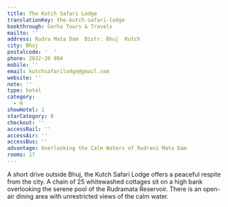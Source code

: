 ```yaml
---
title: The Kutch Safari Lodge
translationKey: the-kutch-safari-lodge
bookthrough: Garha Tours & Travels
mailto: ''
address: Rudra Mata Dam  Distr. Bhuj  Kutch
city: Bhuj
postalcode: '  '
phone: 2832-20 894
mobile: ''
email: kutchsafarilodge@gmail.com
website: ''
note: ''
type: hotel
category:
  - H
showHotel: 1
starCategory: 0
checkout: ''
accessRail: ''
accessAir: ''
accessBus: ''
advantage: Overlooking the Calm Waters of Rudrani Mata Dam
rooms: 17
---
```

A short drive outside Bhuj, the Kutch Safari Lodge offers a peaceful respite from the city. A chain of 25 whitewashed cottages sit on a high bank overlooking the serene pool of the Rudramata Reservoir. There is an open-air dining area with unrestricted views of the calm water.